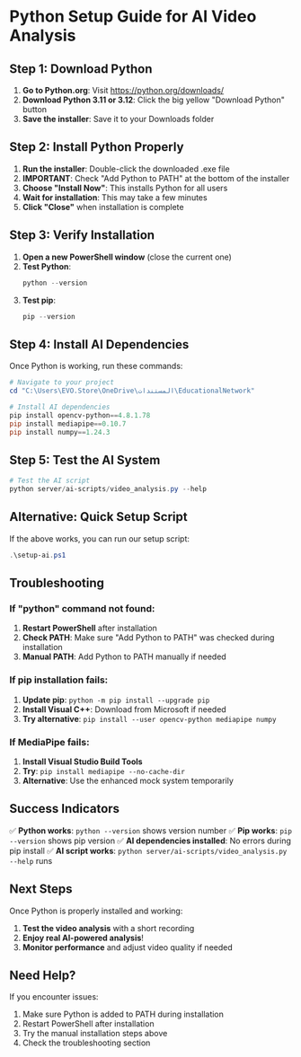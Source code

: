 # Python Setup Guide for AI Video Analysis

## Step 1: Download Python

1. **Go to Python.org**: Visit https://python.org/downloads/
2. **Download Python 3.11 or 3.12**: Click the big yellow "Download Python" button
3. **Save the installer**: Save it to your Downloads folder

## Step 2: Install Python Properly

1. **Run the installer**: Double-click the downloaded .exe file
2. **IMPORTANT**: Check "Add Python to PATH" at the bottom of the installer
3. **Choose "Install Now"**: This installs Python for all users
4. **Wait for installation**: This may take a few minutes
5. **Click "Close"** when installation is complete

## Step 3: Verify Installation

1. **Open a new PowerShell window** (close the current one)
2. **Test Python**:
   ```powershell
   python --version
   ```
3. **Test pip**:
   ```powershell
   pip --version
   ```

## Step 4: Install AI Dependencies

Once Python is working, run these commands:

```powershell
# Navigate to your project
cd "C:\Users\EVO.Store\OneDrive\المستندات\EducationalNetwork"

# Install AI dependencies
pip install opencv-python==4.8.1.78
pip install mediapipe==0.10.7
pip install numpy==1.24.3
```

## Step 5: Test the AI System

```powershell
# Test the AI script
python server/ai-scripts/video_analysis.py --help
```

## Alternative: Quick Setup Script

If the above works, you can run our setup script:

```powershell
.\setup-ai.ps1
```

## Troubleshooting

### If "python" command not found:
1. **Restart PowerShell** after installation
2. **Check PATH**: Make sure "Add Python to PATH" was checked during installation
3. **Manual PATH**: Add Python to PATH manually if needed

### If pip installation fails:
1. **Update pip**: `python -m pip install --upgrade pip`
2. **Install Visual C++**: Download from Microsoft if needed
3. **Try alternative**: `pip install --user opencv-python mediapipe numpy`

### If MediaPipe fails:
1. **Install Visual Studio Build Tools**
2. **Try**: `pip install mediapipe --no-cache-dir`
3. **Alternative**: Use the enhanced mock system temporarily

## Success Indicators

✅ **Python works**: `python --version` shows version number
✅ **Pip works**: `pip --version` shows pip version
✅ **AI dependencies installed**: No errors during pip install
✅ **AI script works**: `python server/ai-scripts/video_analysis.py --help` runs

## Next Steps

Once Python is properly installed and working:

1. **Test the video analysis** with a short recording
2. **Enjoy real AI-powered analysis**!
3. **Monitor performance** and adjust video quality if needed

## Need Help?

If you encounter issues:
1. Make sure Python is added to PATH during installation
2. Restart PowerShell after installation
3. Try the manual installation steps above
4. Check the troubleshooting section 